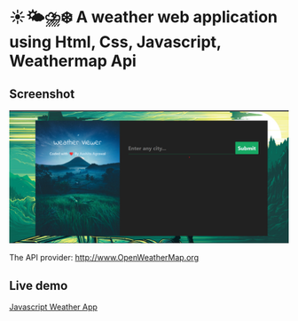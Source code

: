 # ☀️🌤⛈❄️ A weather web application using Html, Css, Javascript, Weathermap Api

## Screenshot
<img src="Screenshot.png">

The API provider: http://www.OpenWeatherMap.org

## Live demo
[Javascript Weather App](https://bhaskar-maity.github.io/Javascript-weather-app/)


